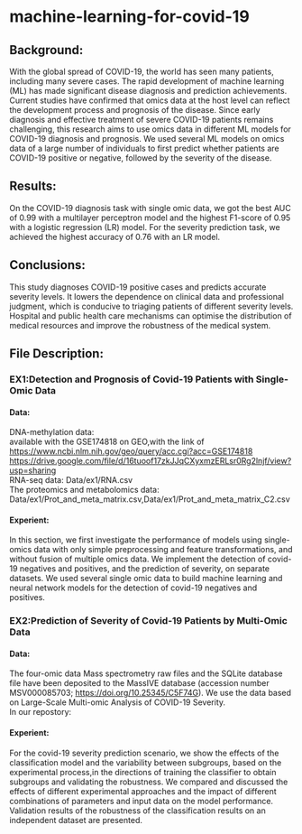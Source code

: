 # machine-learning-for-covid-19


## Background: 
With the global spread of COVID-19, the world has seen many patients, including many severe cases. The rapid development of machine learning (ML) has made significant disease diagnosis and prediction achievements. Current studies have confirmed that omics data at the host level can reflect the development process and prognosis of the disease. Since early diagnosis and effective treatment of severe COVID-19 patients remains challenging, this research aims to use omics data in different ML models for COVID-19 diagnosis and prognosis. We used several ML models on omics data of a large number of individuals to first predict whether patients are COVID-19 positive or negative, followed by the severity of the disease. 

## Results: 
On the COVID-19 diagnosis task with single omic data, we got the best AUC of 0.99 with a multilayer perceptron model and the highest F1-score of 0.95 with a logistic regression (LR) model. For the severity prediction task, we achieved the highest accuracy of 0.76 with an LR model. 

## Conclusions: 
This study diagnoses COVID-19 positive cases and predicts accurate severity levels. It lowers the dependence on clinical data and professional judgment, which is conducive to triaging patients of different severity levels. Hospital and public health care mechanisms can optimise the distribution of medical resources and improve the robustness of the medical system.

## File Description:
### EX1:Detection and Prognosis of Covid-19 Patients with Single-Omic Data
#### Data:
DNA-methylation data:   
available with the GSE174818 on GEO,with the link of https://www.ncbi.nlm.nih.gov/geo/query/acc.cgi?acc=GSE174818  
https://drive.google.com/file/d/16tuoof17zkJJqCXyxmzERLsr0Rg2lnjf/view?usp=sharing  
RNA-seq data: Data/ex1/RNA.csv  
The proteomics and metabolomics data: Data/ex1/Prot_and_meta_matrix.csv,Data/ex1/Prot_and_meta_matrix_C2.csv   
#### Experient:
In this section, we first investigate the performance of models using single-omics data with only simple preprocessing and feature transformations, and without fusion of multiple omics data. We implement the detection of covid-19 negatives and positives, and the prediction of severity, on separate datasets. We used several single omic data to build machine learning and neural network models for the detection of covid-19 negatives and positives.

### EX2:Prediction of Severity of Covid-19 Patients by Multi-Omic Data
#### Data:  
The four-omic data Mass spectrometry raw files and the SQLite database file have been deposited to the MassIVE database (accession number MSV000085703; https://doi.org/10.25345/C5F74G). We use the data based on Large-Scale Multi-omic Analysis of COVID-19 Severity.  
In our repostory:
#### Experient:
For the covid-19 severity prediction scenario, we show the effects of the classification model and the variability between subgroups, based on the experimental process,in the directions of training the classifier to obtain subgroups and validating the robustness. We compared and discussed the effects of different experimental approaches and the impact of different combinations of parameters and input data on the model performance. Validation results of the robustness of the classification results on an independent dataset are presented.


